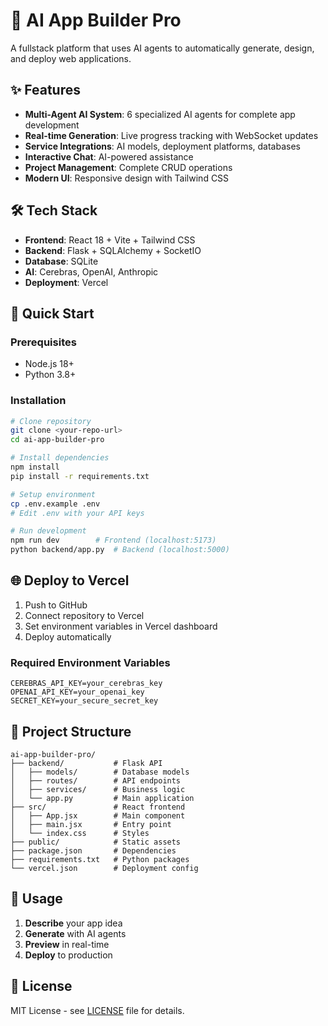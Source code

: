 # 🚀 AI App Builder Pro

A fullstack platform that uses AI agents to automatically generate, design, and deploy web applications.

## ✨ Features

- **Multi-Agent AI System**: 6 specialized AI agents for complete app development
- **Real-time Generation**: Live progress tracking with WebSocket updates
- **Service Integrations**: AI models, deployment platforms, databases
- **Interactive Chat**: AI-powered assistance
- **Project Management**: Complete CRUD operations
- **Modern UI**: Responsive design with Tailwind CSS

## 🛠️ Tech Stack

- **Frontend**: React 18 + Vite + Tailwind CSS
- **Backend**: Flask + SQLAlchemy + SocketIO
- **Database**: SQLite
- **AI**: Cerebras, OpenAI, Anthropic
- **Deployment**: Vercel

## 🚀 Quick Start

### Prerequisites
- Node.js 18+
- Python 3.8+

### Installation

```bash
# Clone repository
git clone <your-repo-url>
cd ai-app-builder-pro

# Install dependencies
npm install
pip install -r requirements.txt

# Setup environment
cp .env.example .env
# Edit .env with your API keys

# Run development
npm run dev        # Frontend (localhost:5173)
python backend/app.py  # Backend (localhost:5000)
```

## 🌐 Deploy to Vercel

1. Push to GitHub
2. Connect repository to Vercel
3. Set environment variables in Vercel dashboard
4. Deploy automatically

### Required Environment Variables

```env
CEREBRAS_API_KEY=your_cerebras_key
OPENAI_API_KEY=your_openai_key
SECRET_KEY=your_secure_secret_key
```

## 📁 Project Structure

```
ai-app-builder-pro/
├── backend/           # Flask API
│   ├── models/        # Database models
│   ├── routes/        # API endpoints
│   ├── services/      # Business logic
│   └── app.py         # Main application
├── src/               # React frontend
│   ├── App.jsx        # Main component
│   ├── main.jsx       # Entry point
│   └── index.css      # Styles
├── public/            # Static assets
├── package.json       # Dependencies
├── requirements.txt   # Python packages
└── vercel.json        # Deployment config
```

## 🎯 Usage

1. **Describe** your app idea
2. **Generate** with AI agents
3. **Preview** in real-time
4. **Deploy** to production

## 📄 License

MIT License - see [LICENSE](LICENSE) file for details.